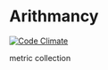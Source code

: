 Arithmancy
==========

[![Code Climate](https://codeclimate.com/repos/57ec0f7276005353b8001e01/badges/bdd4f0392c2138385fec/gpa.svg)](https://codeclimate.com/repos/57ec0f7276005353b8001e01/feed)


metric collection
